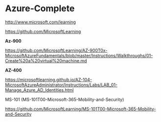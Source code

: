 # Azure-Complete

 http://www.microsoft.com/learning

https://github.com/MicrosoftLearning

**Az-900**

https://github.com/MicrosoftLearning/AZ-900T0x-MicrosoftAzureFundamentals/blob/master/Instructions/Walkthroughs/01-Create%20a%20virtual%20machine.md

**AZ-400**

https://microsoftlearning.github.io/AZ-104-MicrosoftAzureAdministrator/Instructions/Labs/LAB_01-Manage_Azure_AD_Identities.html


MS-101  (MS-101T00-Microsoft-365-Mobility-and-Security)

https://github.com/MicrosoftLearning/MS-101T00-Microsoft-365-Mobility-and-Security

